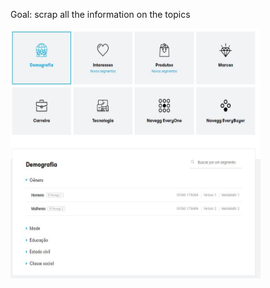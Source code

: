 Goal: scrap all the information on the topics

<img align="left" width="400" height="400" src="https://github.com/the-data-dude/portfolio/blob/master/web-scraping/utils/navegg_pic.JPG?raw=true">
